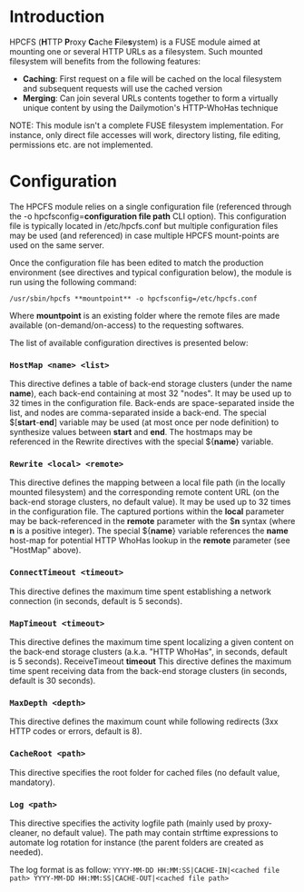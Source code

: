 Introduction
============

HPCFS (**H**TTP **P**roxy **C**ache **F**ile**s**ystem) is a FUSE module aimed at mounting one or several HTTP URLs as a filesystem. Such mounted filesystem will benefits from the following features:

* **Caching**: First request on a file will be cached on the local filesystem and subsequent requests will use the cached version
* **Merging**: Can join several URLs contents together to form a virtually unique content by using the Dailymotion's HTTP-WhoHas technique

NOTE: This module isn't a complete FUSE filesystem implementation. For instance, only direct file accesses will work, directory listing, file editing, permissions etc. are not implemented.

Configuration
=============

The HPCFS module relies on a single configuration file (referenced through the -o hpcfsconfig=**configuration file path** CLI option). This configuration file is typically located in /etc/hpcfs.conf but multiple configuration files may be used (and referenced) in case multiple HPCFS mount-points are used on the same server.

Once the configuration file has been edited to match the production environment (see directives and typical configuration below), the module is run using the following command:

``
/usr/sbin/hpcfs **mountpoint** -o hpcfsconfig=/etc/hpcfs.conf
``

Where **mountpoint** is an existing folder where the remote files are made available (on-demand/on-access) to the requesting softwares.

The list of available configuration directives is presented below:

### `HostMap <name> <list>`

This directive defines a table of back-end storage clusters (under the name **name**), each back-end containing at most 32 "nodes". It may be used up to 32 times in the configuration file. Back-ends are space-separated inside the list, and nodes are comma-separated inside a back-end. The special $[**start**-**end**] variable may be used (at most once per node definition) to synthesize values between **start** and **end**.
The hostmaps may be referenced in the Rewrite directives with the special ${**name**} variable.


### `Rewrite <local> <remote>`

This directive defines the mapping between a local file path (in the locally mounted filesystem) and the corresponding remote content URL (on the back-end storage clusters, no default value).
It may be used up to 32 times in the configuration file. The captured portions within the **local** parameter may be back-referenced in the **remote** parameter with the $**n** syntax (where **n** is a positive integer).
The special ${**name**} variable references the **name** host-map for potential HTTP WhoHas lookup in the **remote** parameter (see "HostMap" above).


### `ConnectTimeout <timeout>`

This directive defines the maximum time spent establishing a network connection (in seconds, default is 5 seconds).


### `MapTimeout <timeout>`

This directive defines the maximum time spent localizing a given content on the back-end storage clusters (a.k.a. "HTTP WhoHas", in seconds, default is 5 seconds).
ReceiveTimeout **timeout**
This directive defines the maximum time spent receiving data from the back-end storage clusters (in seconds, default is 30 seconds).


### `MaxDepth <depth>`

This directive defines the maximum count while following redirects (3xx HTTP codes or errors, default is 8).


### `CacheRoot <path>`

This directive specifies the root folder for cached files (no default value, mandatory).


### `Log <path>`

This directive specifies the activity logfile path (mainly used by proxy-cleaner, no default value).
The path may contain strftime expressions to automate log rotation for instance (the parent folders are created as needed).

The log format is as follow:
``
YYYY-MM-DD HH:MM:SS|CACHE-IN|<cached file path>
YYYY-MM-DD HH:MM:SS|CACHE-OUT|<cached file path>
``